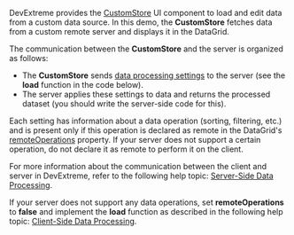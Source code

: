 DevExtreme provides the [CustomStore](/Documentation/ApiReference/Data_Layer/CustomStore/) UI component to load and edit data from a custom data source. In this demo, the **CustomStore** fetches data from a custom remote server and displays it in the DataGrid.

The communication between the **CustomStore** and the server is organized as follows:
 
- The **CustomStore** sends [data processing settings](/Documentation/ApiReference/Data_Layer/CustomStore/LoadOptions/) to the server (see the **load** function in the code below).
- The server applies these settings to data and returns the processed dataset (you should write the server-side code for this).

Each setting has information about a data operation (sorting, filtering, etc.) and is present only if this operation is declared as remote in the DataGrid's [remoteOperations](/Documentation/ApiReference/UI_Widgets/dxDataGrid/Configuration/remoteOperations/) property. If your server does not support a certain operation, do not declare it as remote to perform it on the client.

For more information about the communication between the client and server in DevExtreme, refer to the following help topic: [Server-Side Data Processing](/Documentation/Guide/Data_Binding/Specify_a_Data_Source/Custom_Data_Sources/#Load_Data/Server-Side_Data_Processing).

If your server does not support any data operations, set **remoteOperations** to **false** and implement the **load** function as described in the following help topic: [Client-Side Data Processing](/Documentation/Guide/Data_Binding/Specify_a_Data_Source/Custom_Data_Sources/#Load_Data/Client-Side_Data_Processing).